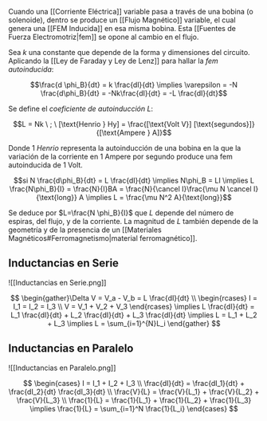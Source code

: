 Cuando una [[Corriente Eléctrica]] variable pasa a través de una bobina (o solenoide), dentro se produce un [[Flujo Magnético]] variable, el cual genera una [[FEM Inducida]] en esa misma bobina. Esta [[Fuentes de Fuerza Electromotriz|fem]] se opone al cambio en el flujo.

Sea $k$ una constante que depende de la forma y dimensiones del circuito. Aplicando la [[Ley de Faraday y Ley de Lenz]] para hallar la _fem autoinducida_:

$$\frac{d \phi_B}{dt} = k \frac{dI}{dt} \implies \varepsilon = -N \frac{d\phi_B}{dt} = -Nk\frac{dI}{dt} = -L \frac{dI}{dt}$$

Se define el _coeficiente de autoinducción_ $L$:

$$L = Nk \ ; \ [\text{Henrio } Hy] = \frac{[\text{Volt V}] [\text{segundos}]}{[\text{Ampere } A]}$$

Donde 1 _Henrio_ representa la autoinducción de una bobina en la que la variación de la corriente en 1 Ampere por segundo produce una fem autoinducida de 1 Volt.

$$si N \frac{d\phi_B}{dt} = L \frac{dI}{dt} \implies N\phi_B = LI \implies L \frac{N\phi_B}{I} = \frac{N}{I}BA = \frac{N}{\cancel I}\frac{\mu N \cancel I}{\text{long}} A \implies L = \frac{\mu N^2 A}{\text{long}}$$

Se deduce por $L=\frac{N \phi_B}{I}$ que $L$ depende del número de espiras, del flujo, y de la corriente. La magnitud de $L$ también depende de la geometría y de la presencia de un [[Materiales Magnéticos#Ferromagnetismo|material ferromagnético]].

## Inductancias en Serie

![[Inductancias en Serie.png]]

$$
\begin{gather}\Delta V = V_a - V_b = L \frac{dI}{dt} \\ \begin{rcases} I = I_1 = I_2 = I_3 \\ V = V_1 + V_2 + V_3 \end{rcases} \implies L \frac{dI}{dt} = L_1 \frac{dI}{dt} + L_2 \frac{dI}{dt} + L_3 \frac{dI}{dt} \implies L = L_1 + L_2 + L_3  \implies L = \sum_{i=1}^{N}L_i
\end{gather}
$$

## Inductancias en Paralelo

![[Inductancias en Paralelo.png]]

$$
\begin{cases}
I = I_1 + I_2 + I_3 \\
\frac{dI}{dt} = \frac{dI_1}{dt} + \frac{dI_2}{dt} \frac{dI_3}{dt} \\
\frac{V}{L} = \frac{V}{L_1} + \frac{V}{L_2} + \frac{V}{L_3} \\
\frac{1}{L} = \frac{1}{L_1} + \frac{1}{L_2} + \frac{1}{L_3} \implies \frac{1}{L} = \sum_{i=1}^N \frac{1}{L_i}
\end{cases}
$$
